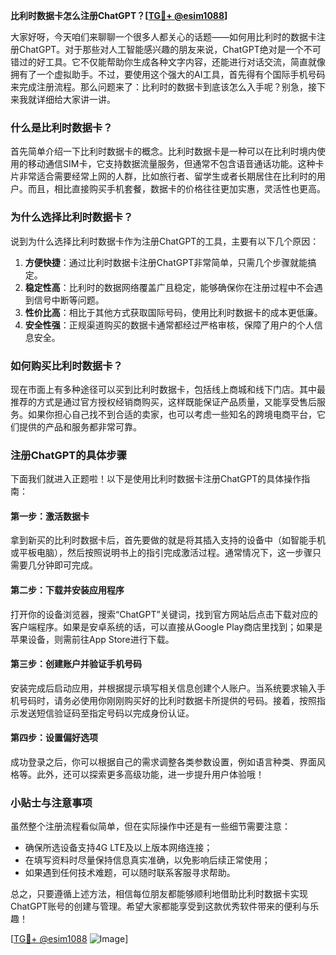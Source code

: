 **比利时数据卡怎么注册ChatGPT？[[TG💪+ @esim1088](https://t.me/s/esim1088)]**

大家好呀，今天咱们来聊聊一个很多人都关心的话题——如何用比利时的数据卡注册ChatGPT。对于那些对人工智能感兴趣的朋友来说，ChatGPT绝对是一个不可错过的好工具。它不仅能帮助你生成各种文字内容，还能进行对话交流，简直就像拥有了一个虚拟助手。不过，要使用这个强大的AI工具，首先得有个国际手机号码来完成注册流程。那么问题来了：比利时的数据卡到底该怎么入手呢？别急，接下来我就详细给大家讲一讲。

### 什么是比利时数据卡？

首先简单介绍一下比利时数据卡的概念。比利时数据卡是一种可以在比利时境内使用的移动通信SIM卡，它支持数据流量服务，但通常不包含语音通话功能。这种卡片非常适合需要经常上网的人群，比如旅行者、留学生或者长期居住在比利时的用户。而且，相比直接购买手机套餐，数据卡的价格往往更加实惠，灵活性也更高。

### 为什么选择比利时数据卡？

说到为什么选择比利时数据卡作为注册ChatGPT的工具，主要有以下几个原因：

1. **方便快捷**：通过比利时数据卡注册ChatGPT非常简单，只需几个步骤就能搞定。
2. **稳定性高**：比利时的数据网络覆盖广且稳定，能够确保你在注册过程中不会遇到信号中断等问题。
3. **性价比高**：相比于其他方式获取国际号码，使用比利时数据卡的成本更低廉。
4. **安全性强**：正规渠道购买的数据卡通常都经过严格审核，保障了用户的个人信息安全。

### 如何购买比利时数据卡？

现在市面上有多种途径可以买到比利时数据卡，包括线上商城和线下门店。其中最推荐的方式是通过官方授权经销商购买，这样既能保证产品质量，又能享受售后服务。如果你担心自己找不到合适的卖家，也可以考虑一些知名的跨境电商平台，它们提供的产品和服务都非常可靠。

### 注册ChatGPT的具体步骤

下面我们就进入正题啦！以下是使用比利时数据卡注册ChatGPT的具体操作指南：

#### 第一步：激活数据卡
拿到新买的比利时数据卡后，首先要做的就是将其插入支持的设备中（如智能手机或平板电脑），然后按照说明书上的指引完成激活过程。通常情况下，这一步骤只需要几分钟即可完成。

#### 第二步：下载并安装应用程序
打开你的设备浏览器，搜索“ChatGPT”关键词，找到官方网站后点击下载对应的客户端程序。如果是安卓系统的话，可以直接从Google Play商店里找到；如果是苹果设备，则需前往App Store进行下载。

#### 第三步：创建账户并验证手机号码
安装完成后启动应用，并根据提示填写相关信息创建个人账户。当系统要求输入手机号码时，请务必使用你刚刚购买好的比利时数据卡所提供的号码。接着，按照指示发送短信验证码至指定号码以完成身份认证。

#### 第四步：设置偏好选项
成功登录之后，你可以根据自己的需求调整各类参数设置，例如语言种类、界面风格等。此外，还可以探索更多高级功能，进一步提升用户体验哦！

### 小贴士与注意事项

虽然整个注册流程看似简单，但在实际操作中还是有一些细节需要注意：

- 确保所选设备支持4G LTE及以上版本网络连接；
- 在填写资料时尽量保持信息真实准确，以免影响后续正常使用；
- 如果遇到任何技术难题，可以随时联系客服寻求帮助。

总之，只要遵循上述方法，相信每位朋友都能够顺利地借助比利时数据卡实现ChatGPT账号的创建与管理。希望大家都能享受到这款优秀软件带来的便利与乐趣！

[[TG💪+ @esim1088](https://t.me/s/esim1088) ![Image](https://i.postimg.cc/4NQfJmqS/Snipaste-2025-05-13-00-14-12.png)]